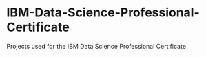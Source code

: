 # IBM-Data-Science-Professional-Certificate
Projects used for the IBM Data Science Professional Certificate
